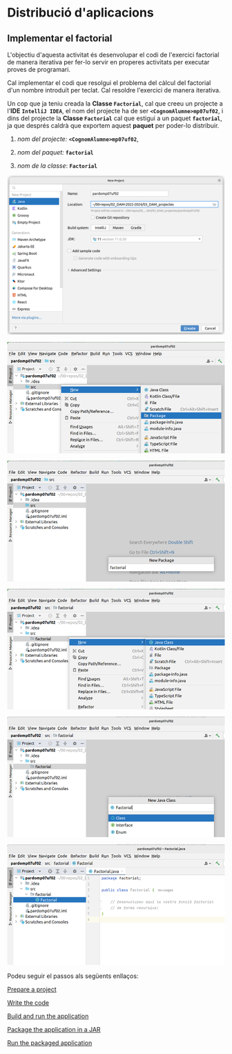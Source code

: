# Distribució d'aplicacions

## Implementar el factorial

L'objectiu d'aquesta activitat és desenvolupar el codi de l'exercici factorial de manera iterativa per fer-lo servir en properes activitats per executar proves de programari.

Cal implementar el codi que resolgui el problema del càlcul del factorial d'un nombre introduït per teclat. Cal resoldre l'exercici de manera iterativa.

Un cop que ja teniu creada la **Classe `Factorial`**, cal que creeu un projecte a l'**IDE** **`IntelliJ IDEA`**, el nom del projecte ha de ser   **`<CognomAlumne>mp07uf02`**, i dins del projecte la **Classe `Factorial`** cal que estigui a un paquet **`factorial`**, ja que després caldrà que exportem aquest **paquet** per poder-lo distribuir.

1. *nom del projecte:* **`<CognomAlumne>mp07uf02`**,

1. *nom del paquet:* **`factorial`**

1. *nom de la classe*: **`Factorial`**


![01-new-project](./img/01-new-project.png)

![02-new-package](./img/02-new-package.png)

![03-package-name](./img/03-package-name.png)

![04-new-class](./img/04-new-class.png)

![05-class-name](./img/05-class-name.png)

![06-sample-class](./img/06-sample-class.png)


Podeu seguir el passos als següents enllaços:

[Prepare a project](https://www.jetbrains.com/help/idea/creating-and-running-your-first-java-application.html#get-started)

[Write the code](https://www.jetbrains.com/help/idea/creating-and-running-your-first-java-application.html#write-code)

[Build and run the application](https://www.jetbrains.com/help/idea/creating-and-running-your-first-java-application.html#run_app)

[Package the application in a JAR](https://www.jetbrains.com/help/idea/creating-and-running-your-first-java-application.html#package)

[Run the packaged application](https://www.jetbrains.com/help/idea/creating-and-running-your-first-java-application.html#run_jar_artifact)

